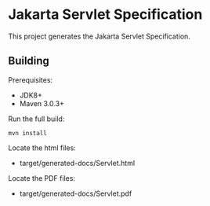 Jakarta Servlet Specification
=============================

This project generates the Jakarta Servlet Specification.

Building
--------

Prerequisites:

* JDK8+
* Maven 3.0.3+

Run the full build:

`mvn install`

Locate the html files:
- target/generated-docs/Servlet.html

Locate the PDF files:
- target/generated-docs/Servlet.pdf
